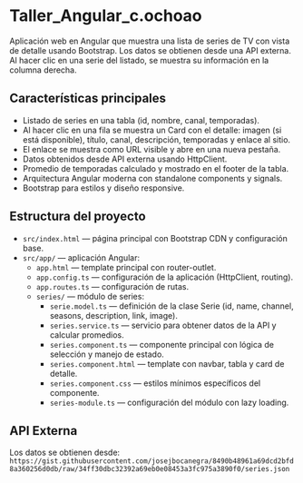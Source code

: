 # Taller_Angular_c.ochoao

Aplicación web en Angular que muestra una lista de series de TV con vista de detalle usando Bootstrap. Los datos se obtienen desde una API externa. Al hacer clic en una serie del listado, se muestra su información en la columna derecha.

## Características principales
- Listado de series en una tabla (id, nombre, canal, temporadas).
- Al hacer clic en una fila se muestra un Card con el detalle: imagen (si está disponible), título, canal, descripción, temporadas y enlace al sitio.
- El enlace se muestra como URL visible y abre en una nueva pestaña.
- Datos obtenidos desde API externa usando HttpClient.
- Promedio de temporadas calculado y mostrado en el footer de la tabla.
- Arquitectura Angular moderna con standalone components y signals.
- Bootstrap para estilos y diseño responsive.

## Estructura del proyecto
- `src/index.html` — página principal con Bootstrap CDN y configuración base.
- `src/app/` — aplicación Angular:
  - `app.html` — template principal con router-outlet.
  - `app.config.ts` — configuración de la aplicación (HttpClient, routing).
  - `app.routes.ts` — configuración de rutas.
  - `series/` — módulo de series:
    - `serie.model.ts` — definición de la clase Serie (id, name, channel, seasons, description, link, image).
    - `series.service.ts` — servicio para obtener datos de la API y calcular promedios.
    - `series.component.ts` — componente principal con lógica de selección y manejo de estado.
    - `series.component.html` — template con navbar, tabla y card de detalle.
    - `series.component.css` — estilos mínimos específicos del componente.
    - `series-module.ts` — configuración del módulo con lazy loading.

## API Externa
Los datos se obtienen desde: `https://gist.githubusercontent.com/josejbocanegra/8490b48961a69dcd2bfd8a360256d0db/raw/34ff30dbc32392a69eb0e08453a3fc975a3890f0/series.json`